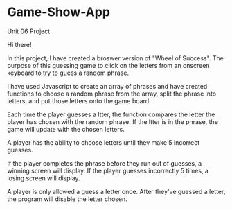 # Game-Show-App
 Unit 06 Project
 
 Hi there!

In this project, I have created a broswer version of "Wheel of Success". The purpose of this guessing game to click on the letters from an onscreen keyboard to try to guess a random phrase.

I have used Javascript to create an array of phrases and have created functions to choose a random phrase from the array, split the phrase into letters, and put those letters onto the game board.

Each time the player guesses a ltter, the function compares the letter the player has chosen with the random phrase. If the ltter is in the phrase, the game will update with the chosen letters.

A player has the ability to choose letters until they make 5 incorrect guesses. 

If the player completes the phrase before they run out of guesses, a winning screen will display. If the player guesses incorrectly 5 times, a losing screen will display. 

A player is only allowed a guess a letter once. After they've guessed a letter, the program will disable the letter chosen. 
